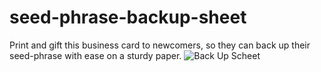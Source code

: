 # seed-phrase-backup-sheet
Print and gift this business card to newcomers, so they can back up their seed-phrase with ease on a sturdy paper.
![Back Up Scheet](https://pbs.twimg.com/media/Grx3mJ4XoAAA1or?format=jpg&name=large)
